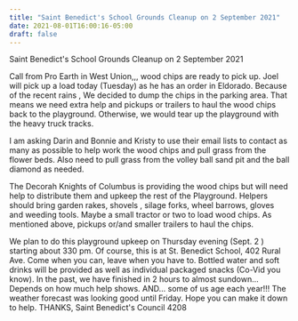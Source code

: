 ```yaml
---
title: "Saint Benedict's School Grounds Cleanup on 2 September 2021"
date: 2021-08-01T16:00:16-05:00
draft: false
---
```

Saint Benedict's School Grounds Cleanup on 2 September 2021
<!--more-->
Call from Pro Earth in West Union,,, wood chips are ready to pick up. Joel will pick up a load today (Tuesday) as he has an order in Eldorado.
Because of the recent rains , We decided to dump the chips in the parking area. That means we need extra help and pickups or trailers to haul the wood chips back to the playground. Otherwise, we would tear up the playground with the heavy truck tracks.

I am asking Darin and Bonnie and Kristy to use their email lists to contact as many as possible to help work the wood chips and pull grass from the flower beds. Also need to pull grass from the volley ball sand pit and the ball diamond as needed.

The Decorah Knights of Columbus is providing the wood chips but will need help to distribute them and upkeep the rest of the Playground. Helpers should bring garden rakes, shovels , silage forks, wheel barrows, gloves and weeding tools. Maybe a small tractor or two to load wood chips. As mentioned above, pickups or/and smaller trailers to haul the chips.

We plan to do this playground upkeep on Thursday evening (Sept. 2 ) starting about 330 pm. Of course, this is at St. Benedict School, 402 Rural Ave.
Come when you can, leave when you have to. Bottled water and soft drinks will be provided as well as individual packaged snacks (Co-Vid you know). In the past, we have finished in 2 hours to almost sundown... Depends on how much help shows. AND... some of us age each year!!!
The weather forecast was looking good until Friday.
Hope you can make it down to help.
THANKS, Saint Benedict's Council 4208